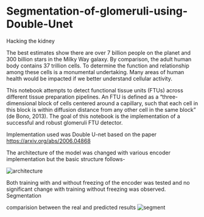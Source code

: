 # Segmentation-of-glomeruli-using-Double-Unet
Hacking the kidney

The best estimates show there are over 7 billion people on the planet and 300 billion stars in the Milky Way galaxy. By comparison, the adult human body contains 37 trillion cells. To determine the function and relationship among these cells is a monumental undertaking. Many areas of human health would be impacted if we better understand cellular activity.

This notebook attempts to detect functional tissue units (FTUs) across different tissue preparation pipelines. An FTU is defined as a “three-dimensional block of cells centered around a capillary, such that each cell in this block is within diffusion distance from any other cell in the same block” (de Bono, 2013). The goal of this notebook is the implementation of a successful and robust glomeruli FTU detector.

Implementation used was Double U-net based on the paper
https://arxiv.org/abs/2006.04868

The architecture of the model was changed with various encoder implementation but the basic structure follows- 

![architecture](https://user-images.githubusercontent.com/66662839/138275574-8db6af68-376a-4274-beaa-e39de5db84a5.PNG)


Both training with and without freezing of the encoder was tested and no significant change with training without freezing was observed.
Segmentation 


comparision between the real and predicted results
![segment](https://user-images.githubusercontent.com/66662839/138274734-b44a82c9-c642-4ada-bcad-574541fe774a.PNG)
